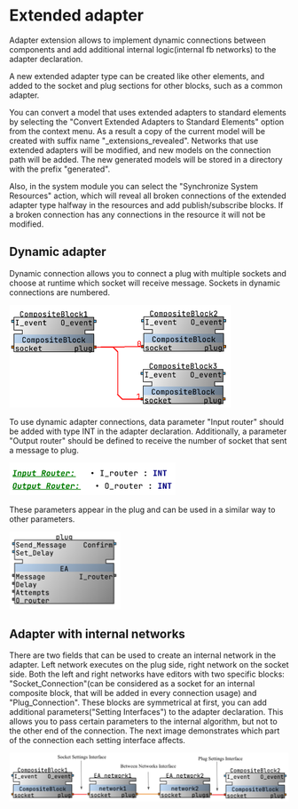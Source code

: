 
# Extended adapter

Adapter extension allows to implement dynamic connections between components and
add additional internal logic(internal fb networks) to the adapter declaration.

A new extended adapter type can be created like other elements,
and added to the socket and plug sections for other blocks, such as a common adapter.

You can convert a model that uses extended adapters to standard elements by selecting the
"Convert Extended Adapters to Standard Elements" option from the context menu.
As a result a copy of the current model will be created with suffix name "_extensions_revealed".
Networks that use extended adapters will be modified, and new models on the connection path will be added.
The new generated models will be stored in a directory with the prefix "generated".

Also, in the system module you can select the "Synchronize System Resources" action, which will reveal
all broken connections of the extended adapter type halfway in the resources and add publish/subscribe blocks.
If a broken connection has any connections in the resource it will not be modified.

## Dynamic adapter

Dynamic connection allows you to connect a plug with multiple sockets and choose at runtime which socket will receive message.
Sockets in dynamic connections are numbered.

<img src="../images/extended-adapter/ea-usage.png" alt="ea usage example" width="400"/>

To use dynamic adapter connections, data parameter "Input router" should be added with type INT in the adapter declaration.
Additionally, a parameter "Output router" should be defined to receive the number of socket that sent a message to plug.

<img src="../images/extended-adapter/router-fields.png" alt="routers fields" width="300"/>

These parameters appear in the plug and can be used in a similar way to other parameters.

<img src="../images/extended-adapter/plug-example.png" alt="plug example" width="200"/>

## Adapter with internal networks

There are two fields that can be used to create an internal network in the adapter.
Left network executes on the plug side, right network on the socket side.
Both the left and right networks have editors with two specific blocks:
"Socket_Connection"(can be considered as a socket for an internal composite block, that will be added in every connection usage)
and "Plug_Connection".
These blocks are symmetrical at first, you can add additional parameters("Setting Interfaces") to the adapter declaration.
This allows you to pass certain parameters to the internal algorithm, but not to the other end of the connection.
The next image demonstrates which part of the connection each setting interface affects.

<img src="../images/extended-adapter/internal-networks-interfaces.png" alt="Setting Interfaces" width="600"/>